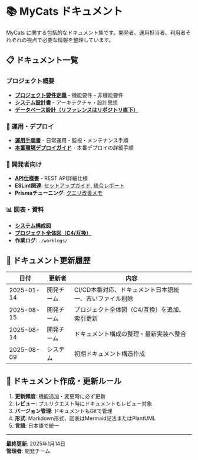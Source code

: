 # 📚 MyCats ドキュメント

MyCats に関する包括的なドキュメント集です。開発者、運用担当者、利用者それぞれの視点で必要な情報を整理しています。

## 📋 ドキュメント一覧

### プロジェクト概要

- **[プロジェクト要件定義](./requirements.md)** - 機能要件・非機能要件
- **[システム設計書](./system-design.md)** - アーキテクチャ・設計思想
- **[データベース設計（リファレンスはリポジトリ直下）](../DATABASE_SCHEMA.md)**

### 🚀 運用・デプロイ

- **[運用手順書](./operations.md)** - 日常運用・監視・メンテナンス手順
- **[本番環境デプロイガイド](./production-deployment.md)** - 本番デプロイの詳細手順

### 🔧 開発者向け

- **[API仕様書](./api-specification.md)** - REST API詳細仕様
- **ESLint関連**: [セットアップガイド](./eslint-setup-guide.md), [統合レポート](./eslint-typescript-integration-report.md)
- **Prismaチューニング**: [クエリ改善メモ](./prisma-query-improvement.md)

### 📊 図表・資料

- **[システム構成図](./diagrams/system-architecture.md)**
- **[プロジェクト全体図（C4/互換）](./diagrams/project-overview.md)**
- **作業ログ**: `./worklogs/`

## 🔄 ドキュメント更新履歴

| 日付       | 更新者     | 内容                                                    |
| ---------- | ---------- | ------------------------------------------------------- |
| 2025-01-14 | 開発チーム | CI/CD本番対応、ドキュメント日本語統一、古いファイル削除 |
| 2025-08-15 | 開発チーム | プロジェクト全体図（C4/互換）を追加、索引更新           |
| 2025-08-14 | 開発チーム | ドキュメント構成の整理・最新実装へ整合                  |
| 2025-08-09 | システム   | 初期ドキュメント構造作成                                |

## 📝 ドキュメント作成・更新ルール

1. **更新頻度**: 機能追加・変更時に必ず更新
2. **レビュー**: プルリクエスト時にドキュメントもレビュー対象
3. **バージョン管理**: ドキュメントもGitで管理
4. **形式**: Markdown形式、図表はMermaid記法またはPlantUML
5. **言語**: 日本語で統一

---

**最終更新**: 2025年1月14日  
**管理者**: 開発チーム
